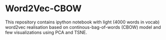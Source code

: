 # Word2Vec-CBOW

This repository contains ipython notebook with light (4000 words in vocab) word2vec realisation based on continous-bag-of-words (CBOW) model and few visualizations using PCA and TSNE. 

